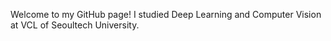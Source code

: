 
Welcome to my GitHub page!
I studied Deep Learning and Computer Vision at VCL of Seoultech University. 



